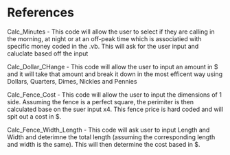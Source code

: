 # References

Calc_Minutes - This code will allow the user to select if they are calling in the morning, at night or at an off-peak time
which is associatied with specific money coded in the .vb. This will ask for the user input and caluclate based off the input

Calc_Dollar_CHange - This code will allow the user to input an amount in $ and it will take that amount and break it down in
the most efficent way using Dollars, Quarters, Dimes, Nickles and Pennies

Calc_Fence_Cost - This code will allow the user to input the dimensions of 1 side. Assuming the fence is a perfect square, the perimiter is then calculated base on the suer input x4. This fence price is hard coded and will spit out a cost in $.

Calc_Fence_Width_Length - This code will ask user to input Length and Width and deterimne the total length (assuming the corresponding length
and width is the same). This will then determine the cost based in $.
